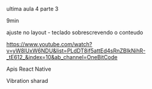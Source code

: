 ultima aula 4 parte 3

9min


ajuste no layout - teclado sobrescrevendo o conteudo

https://www.youtube.com/watch?v=yW8lUxW6NDU&list=PLdDT8if5attEd4sRnZBIkNihR-_tE612_&index=10&ab_channel=OneBitCode


Apis React Native

Vibration
sharad



